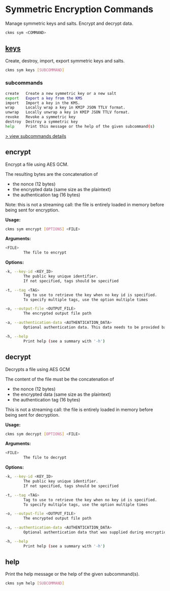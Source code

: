 # Symmetric Encryption Commands

Manage symmetric keys and salts. Encrypt and decrypt data.

```sh
ckms sym <COMMAND>
```

## [keys](./keys.md)

Create, destroy, import, export symmetric keys and salts.

```sh
ckms sym keys [SUBCOMMAND]
```

### subcommands

```sh
create   Create a new symmetric key or a new salt
export   Export a key from the KMS
import   Import a key in the KMS.
wrap     Locally wrap a key in KMIP JSON TTLV format.
unwrap   Locally unwrap a key in KMIP JSON TTLV format.
revoke   Revoke a symmetric key
destroy  Destroy a symmetric key
help     Print this message or the help of the given subcommand(s)
```

[> view subcommands details](./keys.md)

## encrypt

Encrypt a file using AES GCM.

The resulting bytes are the concatenation of

- the nonce (12 bytes)
- the encrypted data (same size as the plaintext)
- the authentication tag (16 bytes)

Note: this is not a streaming call: the file is entirely loaded in memory before being sent for encryption.

**Usage:**

```sh
ckms sym encrypt [OPTIONS] <FILE>
```

**Arguments:**

```sh
<FILE>
        The file to encrypt
```

**Options:**

```sh
-k, --key-id <KEY_ID>
        The public key unique identifier.
        If not specified, tags should be specified

-t, --tag <TAG>
        Tag to use to retrieve the key when no key id is specified.
        To specify multiple tags, use the option multiple times

-o, --output-file <OUTPUT_FILE>
        The encrypted output file path

-a, --authentication-data <AUTHENTICATION_DATA>
        Optional authentication data. This data needs to be provided back for decryption

-h, --help
        Print help (see a summary with '-h')
```

## decrypt

Decrypts a file using AES GCM

The content of the file must be the concatenation of

- the nonce (12 bytes)
- the encrypted data (same size as the plaintext)
- the authentication tag (16 bytes)

This is not a streaming call: the file is entirely loaded in memory before being sent for decryption.

**Usage:**

```sh
ckms sym decrypt [OPTIONS] <FILE>
```

**Arguments:**

```sh
<FILE>
        The file to decrypt
```

**Options:**

```sh
-k, --key-id <KEY_ID>
        The public key unique identifier.
        If not specified, tags should be specified

-t, --tag <TAG>
        Tag to use to retrieve the key when no key id is specified.
        To specify multiple tags, use the option multiple times

-o, --output-file <OUTPUT_FILE>
        The encrypted output file path

-a, --authentication-data <AUTHENTICATION_DATA>
        Optional authentication data that was supplied during encryption

-h, --help
        Print help (see a summary with '-h')
```

## help

Print the help message or the help of the given subcommand(s).

```sh
ckms sym help [SUBCOMMAND]
```
